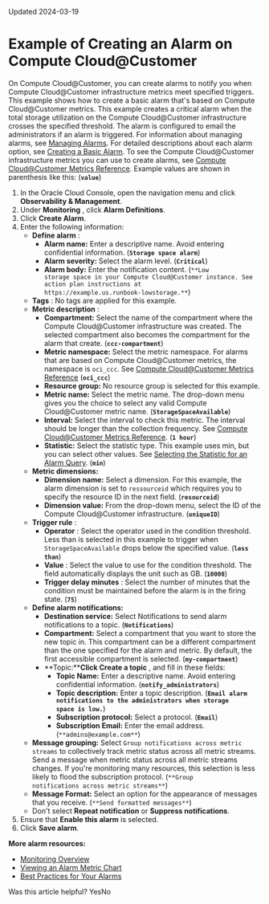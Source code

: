 Updated 2024-03-19
# Example of Creating an Alarm on Compute Cloud@Customer
On Compute Cloud@Customer, you can create alarms to notify you when Compute Cloud@Customer infrastructure metrics meet specified triggers. 
This example shows how to create a basic alarm that's based on Compute Cloud@Customer metrics. This example creates a critical alarm when the total storage utilization on the Compute Cloud@Customer infrastructure crosses the specified threshold. The alarm is configured to email the administrators if an alarm is triggered.
For information about managing alarms, see [Managing Alarms](https://docs.oracle.com/iaas/Content/Monitoring/Tasks/managingalarms.htm).
For detailed descriptions about each alarm option, see [Creating a Basic Alarm](https://docs.oracle.com/iaas/Content/Monitoring/Tasks/create-alarm-basic.htm). 
To see the Compute Cloud@Customer infrastructure metrics you can use to create alarms, see [Compute Cloud@Customer Metrics Reference](https://docs.oracle.com/en-us/iaas/compute-cloud-at-customer/topics/metrics/metrics-reference.htm#metrics-reference "See a list of metrics emitted by Compute Cloud@Customer using the oci_ccc metric namespace.").
Example values are shown in parenthesis like this: (**`value`**)
  1. In the Oracle Cloud Console, open the navigation menu and click **Observability & Management**.
  2. Under **Monitoring** , click **Alarm Definitions**. 
  3. Click **Create Alarm**.
  4. Enter the following information:
     * **Define alarm** : 
       * **Alarm name:** Enter a descriptive name. Avoid entering confidential information. (**`Storage space alarm`**)
       * **Alarm severity:** Select the alarm level. (**`Critical`**)
       * **Alarm body:** Enter the notification content. (`**Low                     storage space in your Compute Cloud@Customer instance. See                     action plan instructions at                     https://example.us.runbook-lowstorage.**`)
     * **Tags** : No tags are applied for this example.
     * **Metric description** :
       * **Compartment:** Select the name of the compartment where the Compute Cloud@Customer infrastructure was created. The selected compartment also becomes the compartment for the alarm that create. (**`ccc-compartment`**)
       * **Metric namespace:** Select the metric namespace. For alarms that are based on Compute Cloud@Customer metrics, the namespace is `oci_ccc`. See [Compute Cloud@Customer Metrics Reference](https://docs.oracle.com/en-us/iaas/compute-cloud-at-customer/topics/metrics/metrics-reference.htm#metrics-reference "See a list of metrics emitted by Compute Cloud@Customer using the oci_ccc metric namespace.") (**`oci_ccc`**)
       * **Resource group:** No resource group is selected for this example.
       * **Metric name:** Select the metric name. The drop-down menu gives you the choice to select any valid Compute Cloud@Customer metric name. (**`StorageSpaceAvailable`**)
       * **Interval:** Select the interval to check this metric. The interval should be longer than the collection frequency. See [Compute Cloud@Customer Metrics Reference](https://docs.oracle.com/en-us/iaas/compute-cloud-at-customer/topics/metrics/metrics-reference.htm#metrics-reference "See a list of metrics emitted by Compute Cloud@Customer using the oci_ccc metric namespace."). (**`1 hour`**)
       * **Statistic:** Select the statistic type. This example uses min, but you can select other values. See [Selecting the Statistic for an Alarm Query](https://docs.oracle.com/iaas/Content/Monitoring/Tasks/create-edit-alarm-query-statistic.htm#top). (**`min`**)
     * **Metric dimensions:**
       * **Dimension name:** Select a dimension. For this example, the alarm dimension is set to `ressourceid` which requires you to specify the resource ID in the next field. (**`resourceid`**)
       * **Dimension value:** From the drop-down menu, select the ID of the Compute Cloud@Customer infrastructure. (**`uniqueID`**)
     * **Trigger rule** : 
       * **Operator** : Select the operator used in the condition threshold. Less than is selected in this example to trigger when `StorageSpaceAvailable` drops below the specified value. (**`less                         than`**)
       * **Value** : Select the value to use for the condition threshold. The field automatically displays the unit such as GB. (**`10000`**)
       * **Trigger delay minutes** : Select the number of minutes that the condition must be maintained before the alarm is in the firing state. (**`75`**)
     * **Define alarm notifications:**
       * **Destination service:** Select Notifications to send alarm notifications to a topic. (**`Notifications`**)
       * **Compartment:** Select a compartment that you want to store the new topic in. This compartment can be a different compartment than the one specified for the alarm and metric. By default, the first accessible compartment is selected. (**`my-compartment`**)
       * **Topic:****Click Create a topic** , and fill in these fields:
         * **Topic Name:** Enter a descriptive name. Avoid entering confidential information. (**`notify_administrators`**)
         * **Topic description:** Enter a topic description. (**`Email alarm                          notifications to the administrators when storage                          space is low.`**)
         * **Subscription protocol:** Select a protocol. (**`Email`**)
         * **Subscription Email:** Enter the email address. (`**admins@example.com**`)
     * **Message grouping:** Select `Group notifications across metric                 streams` to collectively track metric status across all metric streams. Send a message when metric status across all metric streams changes. If you're monitoring many resources, this selection is less likely to flood the subscription protocol. (`**Group                   notifications across metric streams**`)
     * **Message Format:** Select an option for the appearance of messages that you receive. (`**Send formatted messages**`)
     * Don't select **Repeat notification** or **Suppress notifications**.
  5. Ensure that **Enable this alarm** is selected.
  6. Click **Save alarm**.


**More alarm resources:**
  * [Monitoring Overview](https://docs.oracle.com/iaas/Content/Monitoring/home.htm)
  * [Viewing an Alarm Metric Chart](https://docs.oracle.com/iaas/Content/Monitoring/Tasks/create-edit-alarm-chart.htm)
  * [Best Practices for Your Alarms](https://docs.oracle.com/iaas/Content/Monitoring/Concepts/alarmsbestpractices.htm)


Was this article helpful?
YesNo

